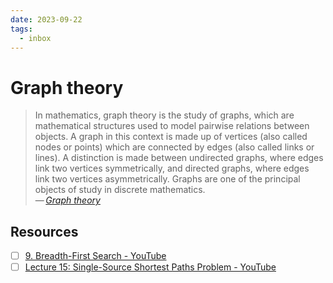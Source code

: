 ```yaml
---
date: 2023-09-22
tags:
  - inbox
---
```


# Graph theory

> In mathematics, graph theory is the study of graphs, which are mathematical
> structures used to model pairwise relations between objects. A graph in this
> context is made up of vertices (also called nodes or points) which are
> connected by edges (also called links or lines). A distinction is made between
> undirected graphs, where edges link two vertices symmetrically, and directed
> graphs, where edges link two vertices asymmetrically. Graphs are one of the
> principal objects of study in discrete mathematics.\
> — <cite>[Graph theory](https://en.wikipedia.org/wiki/Graph_theory)</cite>

## Resources

- [ ] [9. Breadth-First Search - YouTube](https://www.youtube.com/watch?v=oFVYVzlvk9c)
- [ ] [Lecture 15: Single-Source Shortest Paths Problem - YouTube](https://www.youtube.com/watch?v=Aa2sqUhIn-E)
